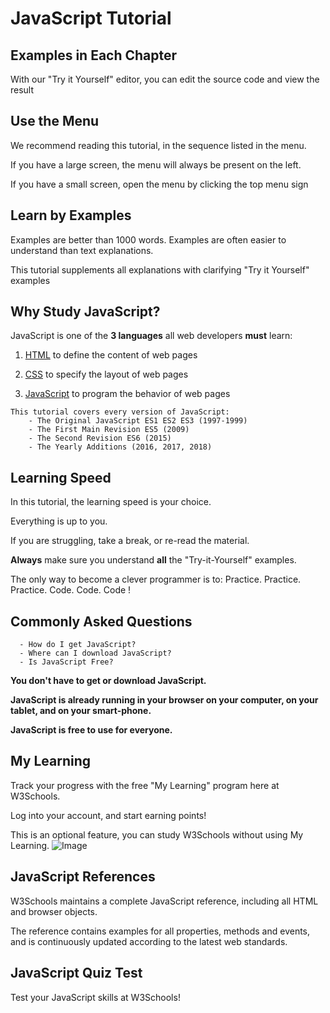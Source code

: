 # JavaScript Tutorial

## Examples in Each Chapter
With our "Try it Yourself" editor, you can edit the source code and view the result

## Use the Menu
We recommend reading this tutorial, in the sequence listed in the menu.

If you have a large screen, the menu will always be present on the left.

If you have a small screen, open the menu by clicking the top menu sign

## Learn by Examples
Examples are better than 1000 words. Examples are often easier to understand than text explanations.

This tutorial supplements all explanations with clarifying "Try it Yourself" examples

## Why Study JavaScript?
JavaScript is one of the **3 languages** all web developers **must** learn:

1. [HTML](https://www.w3schools.com/html/default.asp) to define the content of web pages

2. [CSS](https://www.w3schools.com/css/default.asp) to specify the layout of web pages

3. [JavaScript](https://www.w3schools.com/js/default.asp) to program the behavior of web pages


```
This tutorial covers every version of JavaScript:
    - The Original JavaScript ES1 ES2 ES3 (1997-1999)
    - The First Main Revision ES5 (2009)
    - The Second Revision ES6 (2015)
    - The Yearly Additions (2016, 2017, 2018)
```

## Learning Speed
In this tutorial, the learning speed is your choice.

Everything is up to you.

If you are struggling, take a break, or re-read the material.

**Always** make sure you understand **all** the "Try-it-Yourself" examples.

The only way to become a clever programmer is to: Practice. Practice. Practice. Code. Code. Code !

## Commonly Asked Questions
      - How do I get JavaScript?
      - Where can I download JavaScript?
      - Is JavaScript Free?

**You don't have to get or download JavaScript.**

**JavaScript is already running in your browser on your computer, on your tablet, and on your smart-phone.**

**JavaScript is free to use for everyone.** 


## My Learning
Track your progress with the free "My Learning" program here at W3Schools.

Log into your account, and start earning points!

This is an optional feature, you can study W3Schools without using My Learning.
![Image](https://profile.w3schools.com/log-in?redirect_url=https%3A%2F%2Fmy-learning.w3schools.com%2F)


## JavaScript References
W3Schools maintains a complete JavaScript reference, including all HTML and browser objects.

The reference contains examples for all properties, methods and events, and is continuously updated according to the latest web standards.

## JavaScript Quiz Test
Test your JavaScript skills at W3Schools!